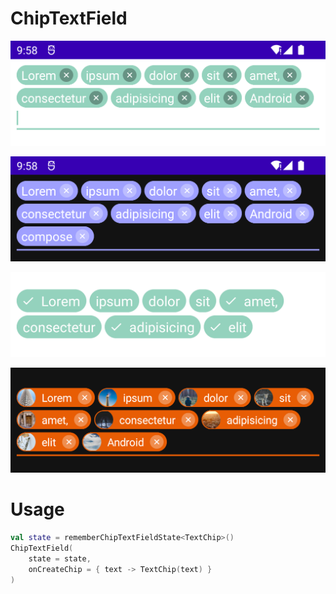 # ChipTextField

![](/images/screenshot_light.png)

![](/images/screenshot_dark.png)

![](/images/screenshot_checkable.png)

![](/images/screenshot_avatar.png)



# Usage

```kotlin
val state = rememberChipTextFieldState<TextChip>()
ChipTextField(
    state = state,
    onCreateChip = { text -> TextChip(text) }
)
```

